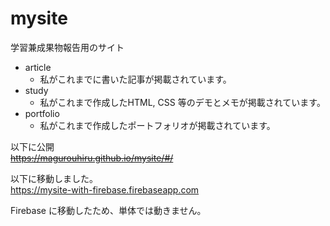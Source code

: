 # mysite

学習兼成果物報告用のサイト  
- article
  - 私がこれまでに書いた記事が掲載されています。
- study
  - 私がこれまで作成したHTML, CSS 等のデモとメモが掲載されています。
- portfolio
  - 私がこれまで作成したポートフォリオが掲載されています。

以下に公開  
~~https://magurouhiru.github.io/mysite/#/~~

以下に移動しました。  
https://mysite-with-firebase.firebaseapp.com

Firebase に移動したため、単体では動きません。
